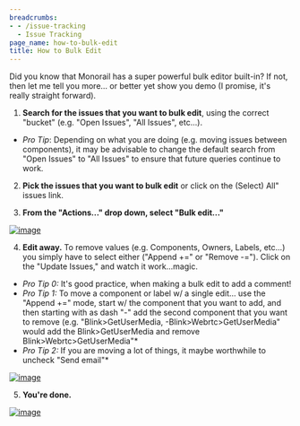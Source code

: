 ```yaml
---
breadcrumbs:
- - /issue-tracking
  - Issue Tracking
page_name: how-to-bulk-edit
title: How to Bulk Edit
---
```


Did you know that Monorail has a super powerful bulk editor built-in? If not,
then let me tell you more... or better yet show you demo (I promise, it's really
straight forward).

1. **Search for the issues that you want to bulk edit**, using the correct
"bucket" (e.g. "Open Issues", "All Issues", etc...).

*   *Pro Tip*: Depending on what you are doing (e.g. moving issues between
components), it may be advisable to change the default search from "Open Issues"
to "All Issues" to ensure that future queries continue to work.

2. **Pick the issues that you want to bulk edit** or click on the (Select) All"
issues link.

3. **From the "Actions..." drop down, select "Bulk edit..."**

[<img alt="image"
src="/issue-tracking/how-to-bulk-edit/Bulk%20Edit.png">](/issue-tracking/how-to-bulk-edit/Bulk%20Edit.png)

4. **Edit away.** To remove values (e.g. Components, Owners, Labels, etc...) you
simply have to select either ("Append +=" or "Remove -="). Click on the "Update Issues," and watch it work...magic.

*   *Pro Tip 0:* It's good practice, when making a bulk edit to add a comment!
*   *Pro Tip 1:* To move a component or label w/ a single edit... use the "Append
+=" mode, start w/ the component that you want to add, and then starting with as
dash "-" add the second component that you want to remove (e.g.
"Blink&gt;GetUserMedia, -Blink&gt;Webrtc&gt;GetUserMedia" would add the
Blink&gt;GetUserMedia and remove Blink&gt;Webrtc&gt;GetUserMedia"*
*   *Pro Tip 2:* If you are moving a lot of things, it maybe worthwhile to
uncheck "Send email"*

[<img alt="image"
src="/issue-tracking/how-to-bulk-edit/Bulk%20Edit%20-%20Confirm.png">](/issue-tracking/how-to-bulk-edit/Bulk%20Edit%20-%20Confirm.png)

5. **You're done.**

[<img alt="image"
src="/issue-tracking/how-to-bulk-edit/Bulk%20Edit%20-%20Worked.png">](/issue-tracking/how-to-bulk-edit/Bulk%20Edit%20-%20Worked.png)

